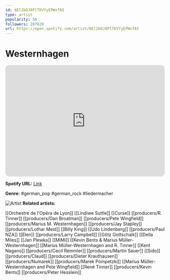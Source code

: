 ```yaml
---
id: 6El2bDJ8PlTKVYyEPWxfAS
type: artist
popularity: 56
followers: 207828
url: https://open.spotify.com/artist/6El2bDJ8PlTKVYyEPWxfAS
---
```

# Westernhagen

<iframe style="border-radius:12px" src="https://open.spotify.com/embed/artist/6El2bDJ8PlTKVYyEPWxfAS" width="100%" height="352" frameBorder="0" allowfullscreen="" allow="autoplay; clipboard-write; encrypted-media; fullscreen; picture-in-picture" loading="lazy"></iframe>

**Spotify URL:** [Link](https://open.spotify.com/artist/6El2bDJ8PlTKVYyEPWxfAS)

**Genre:**  #german_pop #german_rock #liedermacher

![Artist](https://i.scdn.co/image/ab6761610000e5eb84159e71270f4066e7b0ee3e)
**Related artists:**

[[Orchestre de l'Opéra de Lyon]]
[[Lindiwe Suttle]]
[[Curse]]
[[producers/R. Tinner]]
[[producers/Dan Broatman]]
[[producers/Pete Wingfield]]
[[producers/Marius M. Westernhagen]]
[[producers/Jay Stapley]]
[[producers/Lothar Meid]]
[[Billy King]]
[[Udo Lindenberg]]
[[producers/Paul NZA]]
[[Elen]]
[[producers/Larry Campbell]]
[[Götz Gottschalk]]
[[Della Miles]]
[[Jan Plewka]]
[[MiMi]]
[[Kevin Bents & Marius Müller-Westernhagen]]
[[Marius Müller-Westernhagen and R. Tinner]]
[[Kent Nagano]]
[[producers/Cecil Remmler]]
[[producers/Martin Sauer]]
[[Sido]]
[[producers/Claud]]
[[producers/Dieter Krauthausen]]
[[producers/Numarek]]
[[producers/Marek Pompetzki]]
[[Marius Müller-Westernhagen and Pete Wingfield]]
[[René Tinner]]
[[producers/Kevin Bents]]
[[producers/Peter Hesslein]]
